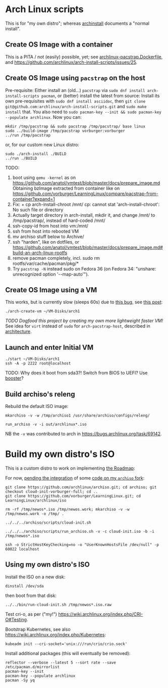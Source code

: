 # Arch Linux scripts

This is for "my own distro"; whereas [archinstall](archinstall.md) documents a "normal install".

## Create OS Image with a container

This is a PITA / not (easily) possible, yet;
see [archlinux-pacstrap.Dockerfile](../containers/archlinux-pacstrap.Dockerfile),
and https://github.com/archlinux/arch-install-scripts/issues/25.


## Create OS Image using `pacstrap` on the host

Pre-requisite: Either install an (old...) `pacstrap` via `sudo dnf install arch-install-scripts pacman`,
or (better) install the latest from source: Install its own pre-requisites with `sudo dnf install asciidoc`,
then `git clone git@github.com:archlinux/arch-install-scripts.git` and `sudo make install` that.
You also need to `sudo pacman-key --init && sudo pacman-key --populate archlinux`. Now you can:

    mkdir /tmp/pacstrap && sudo pacstrap /tmp/pacstrap/ base linux
    sudo ../build-image /tmp/pacstrap vorburger:vorburger
    ../run /tmp/pacstrap

or, for our custom new Linux distro:

    sudo ./arch-install ./BUILD
    ../run ./BUILD

TODO:

1. boot using `qemu -kernel` as on https://github.com/anatol/vmtest/blob/master/docs/prepare_image.md
   Obtaining bzImage extracted from container like on https://github.com/vorburger/LearningLinux/compare/pacstrap-from-container?expand=1
1. Fix: + cp arch-install-chroot /mnt/
   cp: cannot stat 'arch-install-chroot': No such file or directory
1. Actually target directory in arch-install, mkdir it, and change /mnt/ to /tmp/pacstrap/, instead of hard-coded /mnt/
1. ssh-copy-id from host into vm:/mnt/
1. ssh from host into rebooted VM
1. mv archiso stuff below to Archive/
1. ssh "harden", like on dotfiles, or https://github.com/anatol/vmtest/blob/master/docs/prepare_image.md#build-an-arch-linux-rootfs
1. remove pacman completely, incl. sudo rm rootfs/var/cache/pacman/pkg/*
1. Try `pacstrap -N` instead sudo on Fedora 36 (on Fedora 34: "unshare: unrecognized option '--map-auto'").


## Create OS Image using a VM

This works, but is currently slow (sleeps 60s) due to [this bug](https://gitlab.archlinux.org/archlinux/arch-boxes/-/issues/153), see [this post](https://github.com/vorburger/vorburger.ch-Notes/blob/develop/linux/systemd-analyze.md):

    ./arch-create-vm ~/VM-Disks/arch1

_TODO Dogfood this project by creating my own more lightweight faster VM!_
See idea for `virt` instead of `sudo` for `arch-pacstrap-host`, described in [architecture](../docs/architecture.md).


## Launch and enter Initial VM

    ./start ~/VM-Disks/arch1
    ssh -A -p 2222 root@localhost

TODO: Why does it boot from sda3?! Switch from BIOS to UEFI? Use [booster](https://wiki.archlinux.org/title/Booster)?


## Build archiso's releng

Rebuild the default ISO image:

    mkarchiso -v -w /tmp/archiso1 /usr/share/archiso/configs/releng/

    run_archiso -v -i out/archlinux*.iso

NB the `-v` was contributed to arch in https://bugs.archlinux.org/task/69142.


# Build my own distro's ISO

This is a custom distro to work on implementing [the Roadmap](../docs/roadmap):

For now, [pending the integration](https://gitlab.archlinux.org/archlinux/archiso/-/merge_requests?scope=all&utf8=%E2%9C%93&state=opened&author_username=vorburger)
of some [code on my `archiso` fork](https://github.com/archlinux/archiso/compare/master...vorburger:cloud-init-vorburger-full):

    git clone https://github.com/archlinux/archiso.git; cd archiso; git checkout cloud-init-vorburger-full; cd ..
    git clone https://github.com/vorburger/LearningLinux.git; cd LearningLinux/archlinux/iso

    rm -rf /tmp/newos*.iso /tmp/newos.work; mkarchiso -v -w /tmp/newos.work -o /tmp/ .

    ../../../archiso/scripts/cloud-init.sh

    ../../../archiso/scripts/run_archiso.sh -v -c cloud-init.iso -b -i /tmp/newos*.iso

    ssh -o StrictHostKeyChecking=no -o "UserKnownHostsFile /dev/null" -p 60022 localhost


## Using my own distro's ISO

Install the ISO on a new disk:

    dinstall /dev/sda

then boot from that disk:

    ../../bin/run-cloud-init.sh /tmp/newos*.iso.raw

Test cri-o, as per ("my!") https://wiki.archlinux.org/index.php/CRI-O#Testing.

Bootstrap Kubernetes, see also https://wiki.archlinux.org/index.php/Kubernetes:

    kubeadm init --cri-socket='unix:///run/crio/crio.sock'

Install additional packages (this will eventually be removed):

    reflector --verbose --latest 5 --sort rate --save /etc/pacman.d/mirrorlist
    pacman-key --init
    pacman-key --populate archlinux
    pacman -Sy yq
